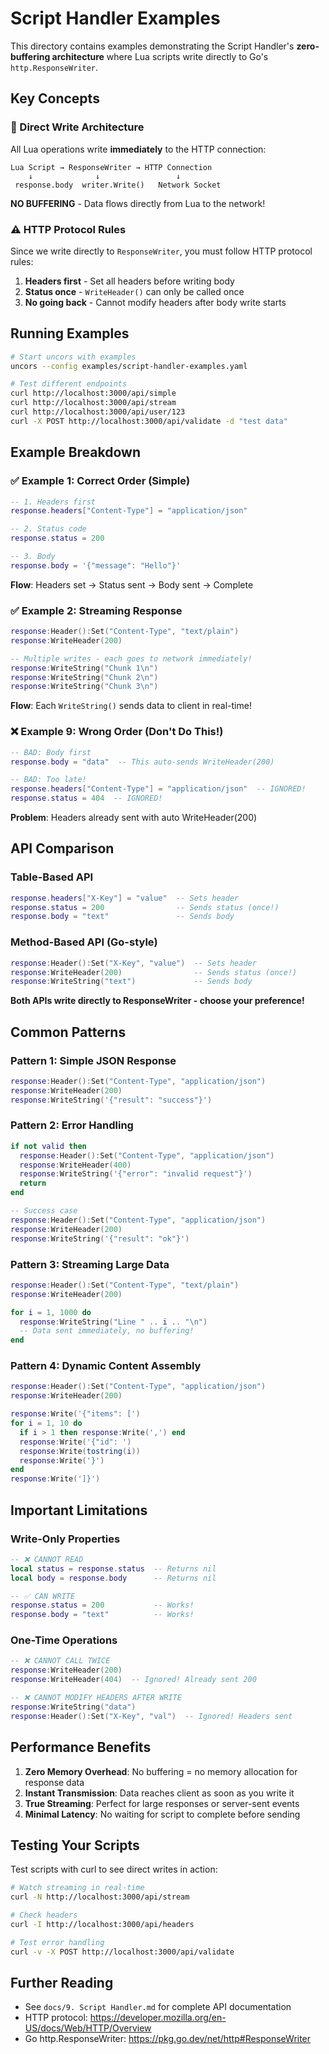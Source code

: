 # Script Handler Examples

This directory contains examples demonstrating the Script Handler's **zero-buffering architecture** where Lua scripts write directly to Go's `http.ResponseWriter`.

## Key Concepts

### 🚀 Direct Write Architecture

All Lua operations write **immediately** to the HTTP connection:

```
Lua Script → ResponseWriter → HTTP Connection
    ↓              ↓                 ↓
 response.body  writer.Write()   Network Socket
```

**NO BUFFERING** - Data flows directly from Lua to the network!

### ⚠️ HTTP Protocol Rules

Since we write directly to `ResponseWriter`, you must follow HTTP protocol rules:

1. **Headers first** - Set all headers before writing body
2. **Status once** - `WriteHeader()` can only be called once
3. **No going back** - Cannot modify headers after body write starts

## Running Examples

```bash
# Start uncors with examples
uncors --config examples/script-handler-examples.yaml

# Test different endpoints
curl http://localhost:3000/api/simple
curl http://localhost:3000/api/stream
curl http://localhost:3000/api/user/123
curl -X POST http://localhost:3000/api/validate -d "test data"
```

## Example Breakdown

### ✅ Example 1: Correct Order (Simple)

```lua
-- 1. Headers first
response.headers["Content-Type"] = "application/json"

-- 2. Status code
response.status = 200

-- 3. Body
response.body = '{"message": "Hello"}'
```

**Flow**: Headers set → Status sent → Body sent → Complete

### ✅ Example 2: Streaming Response

```lua
response:Header():Set("Content-Type", "text/plain")
response:WriteHeader(200)

-- Multiple writes - each goes to network immediately!
response:WriteString("Chunk 1\n")
response:WriteString("Chunk 2\n")
response:WriteString("Chunk 3\n")
```

**Flow**: Each `WriteString()` sends data to client in real-time!

### ❌ Example 9: Wrong Order (Don't Do This!)

```lua
-- BAD: Body first
response.body = "data"  -- This auto-sends WriteHeader(200)

-- BAD: Too late!
response.headers["Content-Type"] = "application/json"  -- IGNORED!
response.status = 404  -- IGNORED!
```

**Problem**: Headers already sent with auto WriteHeader(200)

## API Comparison

### Table-Based API

```lua
response.headers["X-Key"] = "value"  -- Sets header
response.status = 200                -- Sends status (once!)
response.body = "text"               -- Sends body
```

### Method-Based API (Go-style)

```lua
response:Header():Set("X-Key", "value")  -- Sets header
response:WriteHeader(200)                -- Sends status (once!)
response:WriteString("text")             -- Sends body
```

**Both APIs write directly to ResponseWriter - choose your preference!**

## Common Patterns

### Pattern 1: Simple JSON Response

```lua
response:Header():Set("Content-Type", "application/json")
response:WriteHeader(200)
response:WriteString('{"result": "success"}')
```

### Pattern 2: Error Handling

```lua
if not valid then
  response:Header():Set("Content-Type", "application/json")
  response:WriteHeader(400)
  response:WriteString('{"error": "invalid request"}')
  return
end

-- Success case
response:Header():Set("Content-Type", "application/json")
response:WriteHeader(200)
response:WriteString('{"result": "ok"}')
```

### Pattern 3: Streaming Large Data

```lua
response:Header():Set("Content-Type", "text/plain")
response:WriteHeader(200)

for i = 1, 1000 do
  response:WriteString("Line " .. i .. "\n")
  -- Data sent immediately, no buffering!
end
```

### Pattern 4: Dynamic Content Assembly

```lua
response:Header():Set("Content-Type", "application/json")
response:WriteHeader(200)

response:Write('{"items": [')
for i = 1, 10 do
  if i > 1 then response:Write(',') end
  response:Write('{"id": ')
  response:Write(tostring(i))
  response:Write('}')
end
response:Write(']}')
```

## Important Limitations

### Write-Only Properties

```lua
-- ❌ CANNOT READ
local status = response.status  -- Returns nil
local body = response.body      -- Returns nil

-- ✅ CAN WRITE
response.status = 200           -- Works!
response.body = "text"          -- Works!
```

### One-Time Operations

```lua
-- ❌ CANNOT CALL TWICE
response:WriteHeader(200)
response:WriteHeader(404)  -- Ignored! Already sent 200

-- ❌ CANNOT MODIFY HEADERS AFTER WRITE
response:WriteString("data")
response:Header():Set("X-Key", "val")  -- Ignored! Headers sent
```

## Performance Benefits

1. **Zero Memory Overhead**: No buffering = no memory allocation for response data
2. **Instant Transmission**: Data reaches client as soon as you write it
3. **True Streaming**: Perfect for large responses or server-sent events
4. **Minimal Latency**: No waiting for script to complete before sending

## Testing Your Scripts

Test scripts with curl to see direct writes in action:

```bash
# Watch streaming in real-time
curl -N http://localhost:3000/api/stream

# Check headers
curl -I http://localhost:3000/api/headers

# Test error handling
curl -v -X POST http://localhost:3000/api/validate
```

## Further Reading

- See `docs/9. Script Handler.md` for complete API documentation
- HTTP protocol: https://developer.mozilla.org/en-US/docs/Web/HTTP/Overview
- Go http.ResponseWriter: https://pkg.go.dev/net/http#ResponseWriter
